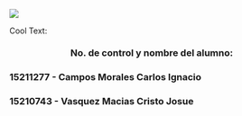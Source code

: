 ![](https://images.cooltext.com/5511731.png)

<a href="http://cooltext.com" target="_top"><img src="https://cooltext.com/images/ct_pixel.gif" width="80" height="15" alt="Cool Text: Logo and Graphics Generator" border="0" /></a>


### <p align="center">  No. de control y nombre del alumno:
###  15211277 - Campos Morales Carlos Ignacio</p>
###  15210743 - Vasquez Macias Cristo Josue</p>



